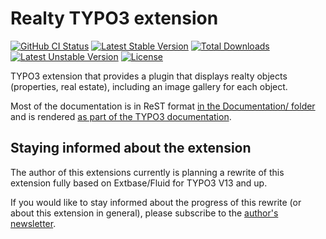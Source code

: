 # Realty TYPO3 extension

[![GitHub CI Status](https://github.com/oliverklee/ext-realty/workflows/CI/badge.svg?branch=main)](https://github.com/oliverklee/ext-realty/actions)
[![Latest Stable Version](https://poser.pugx.org/oliverklee/realty/v/stable.svg)](https://packagist.org/packages/oliverklee/realty)
[![Total Downloads](https://poser.pugx.org/oliverklee/realty/downloads.svg)](https://packagist.org/packages/oliverklee/realty)
[![Latest Unstable Version](https://poser.pugx.org/oliverklee/realty/v/unstable.svg)](https://packagist.org/packages/oliverklee/realty)
[![License](https://poser.pugx.org/oliverklee/realty/license.svg)](https://packagist.org/packages/oliverklee/realty)

TYPO3 extension that provides a plugin that displays realty objects
(properties, real estate), including an image gallery for each object.

Most of the documentation is in ReST format
[in the Documentation/ folder](Documentation/) and is rendered
[as part of the TYPO3 documentation](https://docs.typo3.org/typo3cms/extensions/realty/).

## Staying informed about the extension

The author of this extensions currently is planning a rewrite of this extension
fully based on Extbase/Fluid for TYPO3 V13 and up.

If you would like to stay informed about the progress of this rewrite (or about
this extension in general), please subscribe to the
[author's newsletter](https://www.oliverklee.de/newsletter/).
